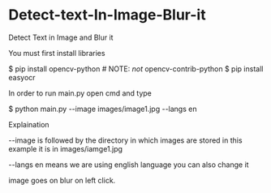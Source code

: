 # Detect-text-In-Image-Blur-it
Detect Text in Image and Blur it


You must first install libraries

$ pip install opencv-python # NOTE: *not* opencv-contrib-python
$ pip install easyocr


In order to run main.py open cmd and type

$ python main.py --image images/image1.jpg --langs en


Explaination 

--image is followed by the directory in which images are stored in this example it is in images/iamge1.jpg

--langs en means we are using english language you can also change it


image goes on blur on left click.

